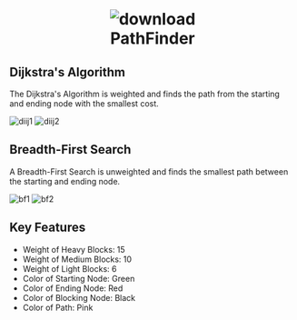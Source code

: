 
<h1 align="center">
  <br>
  
  ![download](https://user-images.githubusercontent.com/118224368/203709811-6224baa4-efde-4808-9b0e-9fe2d689405f.png)
  <br>
  PathFinder
  <br>
</h1>

<h2>Dijkstra's Algorithm</h2>
<p> The Dijkstra's Algorithm is weighted and finds the path from the starting and ending node with the smallest cost.</p> 

![diij1](https://user-images.githubusercontent.com/118224368/203710100-5317f5d3-cef5-4394-8d12-d05cfc80bc62.png)
![diij2](https://user-images.githubusercontent.com/118224368/203710106-13f40843-cc04-474a-8033-09c0d0bb77fd.png)

<h2>Breadth-First Search</h2>
<p>A Breadth-First Search is unweighted and finds the smallest path between the starting and ending node.</p>

![bf1](https://user-images.githubusercontent.com/118224368/203710922-cdd6a948-14c0-4213-9db4-3cde0fd8229d.png)
![bf2](https://user-images.githubusercontent.com/118224368/203710929-4865d22f-4d68-40e7-a7dd-e92fd60338b2.png)


## Key Features

* Weight of Heavy Blocks: 15
* Weight of Medium Blocks: 10
* Weight of Light Blocks: 6
* Color of Starting Node: Green
* Color of Ending Node: Red
* Color of Blocking Node: Black
* Color of Path: Pink




